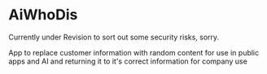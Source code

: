 # AiWhoDis

Currently under Revision to sort out some security risks, sorry. 


App to replace customer information with random content for use in public apps and AI and returning it to it's correct information for company use
